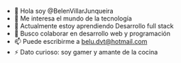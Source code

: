 - 👋 Hola soy @BelenVillarJunqueira
- 👀 Me interesa el mundo de la tecnología
- 🌱 Actualmente estoy aprendiendo Desarrollo full stack
- 💞️ Busco colaborar en desarrollo web y programación
- 📫 Puede escribirme a belu.dvt@hotmail.com
- ⚡ Dato curioso: soy gamer y amante de la cocina 

<!---
BelenVillarJunqueira/BelenVillarJunqueira is a ✨ special ✨ repository because its `README.md` (this file) appears on your GitHub profile.
You can click the Preview link to take a look at your changes.
--->
